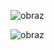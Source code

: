 ![obraz](https://github.com/amazur003/bookstoread/assets/82524014/4a467f63-c068-4898-8c40-bfee62062135)

![obraz](https://github.com/amazur003/bookstoread/assets/82524014/bed808e7-824e-41b0-af1f-55bf63c7018e)
